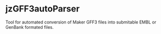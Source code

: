 # jzGFF3autoParser
Tool for automated conversion of Maker GFF3 files into submitable EMBL or GenBank formated files.
